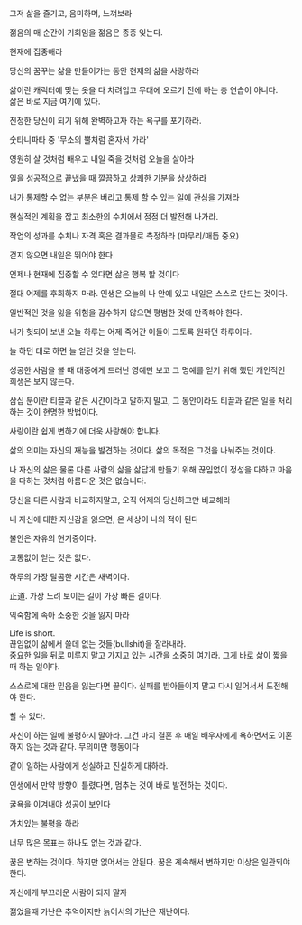 그저 삶을 즐기고, 음미하며, 느껴보라

젊음의 매 순간이 기회임을 젊음은 종종 잊는다.

현재에 집중해라

당신의 꿈꾸는 삶을 만들어가는 동안 현재의 삶을 사랑하라

삶이란 캐릭터에 맞는 옷을 다 차려입고 무대에 오르기 전에 하는 총 연습이 아니다.<br>
삶은 바로 지금 여기에 있다.

진정한 당신이 되기 위해 완벽하고자 하는 욕구를 포기하라.

숫타니파타 중 '무소의 뿔처럼 혼자서 가라'

영원히 살 것처럼 배우고 내일 죽을 것처럼 오늘을 살아라

일을 성공적으로 끝냈을 때 깔끔하고 상쾌한 기분을 상상하라

내가 통제할 수 없는 부분은 버리고 통제 할 수 있는 일에 관심을 가져라

현실적인 계획을 잡고 최소한의 수치에서 점점 더 발전해 나가라.

작업의 성과를 수치나 자격 혹은 결과물로 측정하라 (마무리/매듭 중요)

걷지 않으면 내일은 뛰어야 한다

언제나 현재에 집중할 수 있다면 삶은 행복 할 것이다

절대 어제를 후회하지 마라. 인생은 오늘의 나 안에 있고 내일은 스스로 만드는 것이다.

일반적인 것을 잃을 위험을 감수하지 않으면 평범한 것에 만족해야 한다.

내가 헛되이 보낸 오늘 하루는 어제 죽어간 이들이 그토록 원하던 하루이다.

늘 하던 대로 하면 늘 얻던 것을 얻는다.

성공한 사람을 볼 때 대중에게 드러난 영예만 보고 그 명예를 얻기 위해 했던 개인적인 희생은 보지 않는다.

삼십 분이란 티끌과 같은 시간이라고 말하지 말고, 그 동안이라도 티끌과 같은 일을 처리하는 것이 현명한 방법이다.

사랑이란 쉽게 변하기에 더욱 사랑해야 합니다.

삶의 의미는 자신의 재능을 발견하는 것이다. 삶의 목적은 그것을 나눠주는 것이다.

나 자신의 삶은 물론 다른 사람의 삶을 삶답게 만들기 위해 끊임없이 정성을 다하고 마음을 다하는 것처럼 아름다운 것은 없습니다.

당신을 다른 사람과 비교하지말고, 오직 어제의 당신하고만 비교해라

내 자신에 대한 자신감을 잃으면, 온 세상이 나의 적이 된다

불안은 자유의 현기증이다.

고통없이 얻는 것은 없다.

하루의 가장 달콤한 시간은 새벽이다.

正道. 가장 느려 보이는 길이 가장 빠른 길이다.

익숙함에 속아 소중한 것을 잃지 마라

Life is short.<br>
끊임없이 삶에서 쓸데 없는 것들(bullshit)을 잘라내라.<br>
중요한 일을 뒤로 미루지 말고 가지고 있는 시간을 소중히 여기라. 그게 바로 삶이 짧을 때 하는 일이다.

스스로에 대한 믿음을 잃는다면 끝이다. 실패를 받아들이지 말고 다시 일어서서 도전해야 한다.

할 수 있다.

자신이 하는 일에 불평하지 말아라. 그건 마치 결혼 후 매일 배우자에게 욕하면서도 이혼하지 않는 것과 같다. 무의미만 행동이다

같이 일하는 사람에게 성실하고 진실하게 대하라.

인생에서 만약 방향이 틀렸다면, 멈추는 것이 바로 발전하는 것이다.

굴욕을 이겨내야 성공이 보인다

가치있는 불평을 하라

너무 많은 목표는 하나도 없는 것과 같다.

꿈은 변하는 것이다. 하지만 없어서는 안된다. 꿈은 계속해서 변하지만 이상은 일관되야 한다.

자신에게 부끄러운 사람이 되지 말자

젊었을때 가난은 추억이지만 늙어서의 가난은 재난이다.
